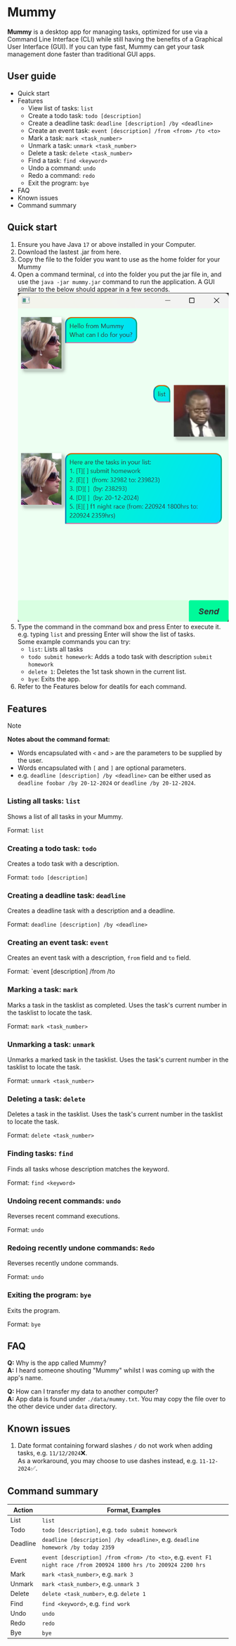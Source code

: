 # Mummy

**Mummy** is a desktop app for managing tasks, optimized for use via a Command Line Interface (CLI) while still having
the
benefits of a Graphical User Interface (GUI). If you can type fast, Mummy can get your task management done faster than
traditional GUI apps.

## User guide

- Quick start
- Features
    - View list of tasks: `list`
    - Create a todo task: `todo [description]`
    - Create a deadline task: `deadline [description] /by <deadline>`
    - Create an event task: `event [description] /from <from> /to <to>`
    - Mark a task: `mark <task_number>`
    - Unmark a task: `unmark <task_number>`
    - Delete a task: `delete <task_number>`
    - Find a task: `find <keyword>`
    - Undo a command: `undo`
    - Redo a command: `redo`
    - Exit the program: `bye`
- FAQ
- Known issues
- Command summary

## Quick start

1. Ensure you have Java `17` or above installed in your Computer.
2. Download the lastest .jar from here.
3. Copy the file to the folder you want to use as the home folder for your Mummy
4. Open a command terminal, `cd` into the folder you put the jar file in, and
   use the `java -jar mummy.jar` command to run the application. A GUI similar
   to the below should appear in a few seconds. ![Ui](./Ui.png)
5. Type the command in the command box and press Enter to execute it. e.g.
   typing `list` and pressing Enter will show the list of tasks.\
   Some example commands you can try:
    - `list`: Lists all tasks
    - `todo submit homework`: Adds a todo task with description `submit homework`
    - `delete 1`: Deletes the 1st task shown in the current list.
    - `bye`: Exits the app.
6. Refer to the Features below for deatils for each command.

## Features

> [!NOTE]
> **Notes about the command format:**
> - Words encapsulated with `<` and `>` are the parameters to be supplied by the user.
> - Words encapsulated with `[` and `]` are optional parameters.
> - e.g. `deadline [description] /by <deadline>` can be either used as `deadline foobar /by 20-12-2024`
    or `deadline /by 20-12-2024`.

### Listing all tasks: `list`

Shows a list of all tasks in your Mummy.

Format: `list`

### Creating a todo task: `todo`

Creates a todo task with a description.

Format: `todo [description]`

### Creating a deadline task: `deadline`

Creates a deadline task with a description and a deadline.

Format: `deadline [description] /by <deadline>`

### Creating an event task: `event`

Creates an event task with a description, `from` field and `to` field.

Format: `event [description] /from <from> /to <to>

### Marking a task: `mark`

Marks a task in the tasklist as completed. Uses the task's current number in the tasklist to locate the task.

Format: `mark <task_number>`

### Unmarking a task: `unmark`

Unmarks a marked task in the tasklist. Uses the task's current number in the tasklist to locate the task.

Format: `unmark <task_number>`

### Deleting a task: `delete`

Deletes a task in the tasklist. Uses the task's current number in the tasklist to locate the task.

Format: `delete <task_number>`

### Finding tasks: `find`

Finds all tasks whose description matches the keyword.

Format: `find <keyword>`

### Undoing recent commands: `undo`

Reverses recent command executions.

Format: `undo`

### Redoing recently undone commands: `Redo`

Reverses recently undone commands.

Format: `undo`

### Exiting the program: `bye`

Exits the program.

Format: `bye`

## FAQ

**Q:** Why is the app called Mummy?\
**A:** I heard someone shouting "Mummy" whilst I was coming up with the app's name.

**Q:** How can I transfer my data to another computer?\
**A:** App data is found under `./data/mummy.txt`. You may copy the file over to the other device under `data`
directory.

## Known issues

1. Date format containing forward slashes `/` do not work when adding tasks, e.g. `11/12/2024`❌.\
   As a workaround, you may choose to use dashes instead, e.g.
   `11-12-2024`✅.

## Command summary

| Action   | Format, Examples                                                                                                  |
|----------|-------------------------------------------------------------------------------------------------------------------|
| List     | `list`                                                                                                            |
| Todo     | `todo [description]`, e.g. `todo submit homework`                                                                 |
| Deadline | `deadline [description] /by <deadline>`, e.g. `deadline homework /by today 2359`                                  |
| Event    | `event [description] /from <from> /to <to>`, e.g. `event F1 night race /from 200924 1800 hrs /to 200924 2200 hrs` |
| Mark     | `mark <task_number>`, e.g. `mark 3`                                                                               |
| Unmark   | `mark <task_number>`, e.g. `unmark 3`                                                                             |
| Delete   | `delete <task_number>`, e.g. `delete 1`                                                                           | 
| Find     | `find <keyword>`, e.g. `find work`                                                                                |
| Undo     | `undo`                                                                                                            |
| Redo     | `redo`                                                                                                            |
| Bye      | `bye`                                                                                                             |

